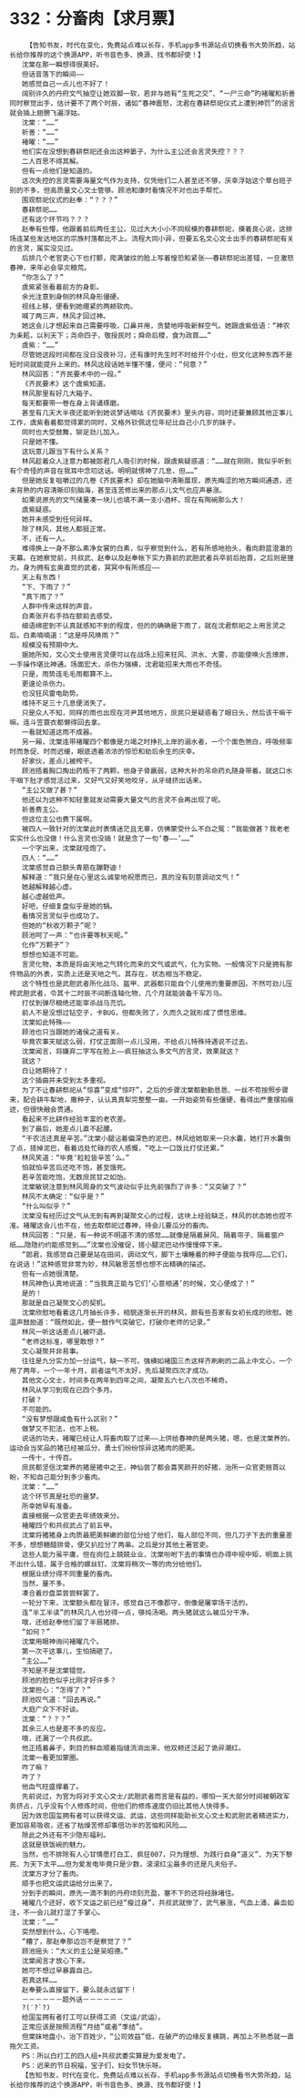 # 332：分畜肉【求月票】
        【告知书友，时代在变化，免费站点难以长存，手机app多书源站点切换看书大势所趋，站长给你推荐的这个换源APP，听书音色多、换源、找书都好使！】
       沈棠在那一瞬想得很美好。
       但话音落下的瞬间——
       她感觉自己一点儿也不好了！
       阔别许久的丹府文气抽空让她双脚一软，若非与她有“生死之交”、“一尸三命”旳褚曜和祈善同时察觉出手，估计要不了两个时辰，诸如“春神震怒，沈君在春耕祭祀仪式上遭到神罚”的谣言就会插上翅膀飞遍浮姑。
       沈棠：“……”
       祈善：“……”
       褚曜：“……”
       他们实在没想到春耕祭祀还会出这种篓子，为什么主公还会言灵失控？？？
       二人百思不得其解。
       但有一点他们是知道的。
       这次失控的言灵需要海量文气作为支持，仅凭他们二人甚至还不够，庆幸浮姑这个草台班子别的不多，但高质量文心文士管够。顾池和康时看情况不对也出手帮忙。
       围观祭祀仪式的赵奉：“？？？”
       春耕祭祀……
       还有这个环节吗？？？
       赵奉有些懵，他跟着前后两任主公，见过大大小小不同规模的春耕祭祀，摸着良心说，这排场连某些发达地区的宗族村落都比不上。流程大同小异，但要五名文心文士出手的春耕祭祀有关的言灵，属实没见过。
       后排几个老官吏心下也打颤，爬满皱纹的脸上写着惶恐和紧张——春耕祭祀出差错，一旦激怒春神，来年必会旱灾粮荒。
       “你怎么了？”
       虞紫紧张看着前方的身影。
       余光注意到身侧的林风身形僵硬。
       视线上移，便看到她绷紧的两颊软肉。
       喊了两三声，林风才回过神。
       她这会儿才想起来自己需要呼吸，口鼻并用，贪婪地呼吸新鲜空气。她跟虞紫低语：“神农为耒耜，以利天下；尧命四子，敬授民时；舜命后稷，食为政首……”
       虞紫：“……”
       尽管她这段时间都在没日没夜补习，还有康时先生时不时给开个小灶，但文化这种东西不是短时间就能提升上来的。林风这段话她半懂不懂，便问：“何意？”
       林风回答：“齐民要术中的一段。”
       《齐民要术》这个虞紫知道。
       林风那里有好几大箱子。
       每天都要带一卷在身上背诵琢磨。
       甚至有几天大半夜还能听到她说梦话嘀咕《齐民要术》里头内容，同时还要兼顾其他正事儿工作，虞紫看着都觉得累的同时，又格外钦佩这位年纪比自己小几岁的妹子。
       同时也大受鼓舞，铆足劲儿加入。
       只是她不懂。
       这玩意儿跟当下有什么关系？
       林风趁着众人注意力都被郎君几人吸引的时候，跟虞紫疑惑道：“……就在刚刚，我似乎听到有个奇怪的声音在我耳中念叨这话。明明就愣神了几息，但……”
       但是她反复咀嚼过的几卷《齐民要术》却在她脑中清晰展现，原先晦涩的地方瞬间通透，还未背熟的内容清晰印刻脑海，甚至连苦修出来的那点儿文气也应声暴涨。
       如果说原先的文气储量凑一块儿也填不满一支小酒杯，现在有陶碗那么大！
       虞紫疑惑。
       她并未感受到任何异样。
       除了林风，其他人都挺正常。
       不，还有一人。
       难得换上一身不那么素净女裳的白素，似乎察觉到什么，若有所感地抬头，看向蔚蓝澄澈的天幕。在她察觉前，共叔武、赵奉以及赵奉帐下实力靠前的武胆武者兵卒前后抬首，之后则是狸力。身为拥有玄奥直觉的武者，冥冥中有所感应——
       天上有东西！
       “下、下雨了？”
       “真下雨了？”
       人群中传来这样的声音。
       白素张开右手挡在额前去感受。
       细语绵密到不认真就感知不到的程度，但的的确确是下雨了，就在沈君祭祀之上用言灵之后。白素喃喃道：“这是呼风唤雨？”
       规模没有预期中大。
       据她所知，文心文士使用言灵便可以在战场上招来狂风、洪水、大雾，亦能使唤火舌燎原，一手操作堪比神通。场面宏大，杀伤力强横，沈君能招来大雨也不奇怪。
       只是，雨势连毛毛雨都算不上。
       更遑论杀伤力。
       也没狂风雷电助势。
       维持不足三十几息便消失了。
       只是众人不知，同样的雨也出现在河尹其他地方，庶民只是疑惑看了眼日头，然后该干嘛干嘛。连斗笠蓑衣都懒得回去拿。
       一看就知道这雨不成器。
       另一厢，沈棠连带褚曜四个都像是力竭之时挣扎上岸的溺水者，一个个面色煞白，呼吸频率时而急促、时而迟缓，眼底透着浓浓的惊恐和劫后余生的庆幸。
       好家伙，差点儿被榨干。
       顾池捂着胸口掏出药瓶干了两颗，他身子骨羸弱，这种大补的吊命药丸随身带着。就这口水干咽下肚才感觉活过来，又好气又好笑地咬牙，从牙缝挤出话来。
       “主公又做了甚？”
       他还以为这种不知轻重就发动需要大量文气的言灵不会再出现了呢。
       祈善费主公。
       但这位主公也费下属啊。
       被四人一致针对的沈棠此时表情迷茫且无辜，仿佛蒙受什么不白之冤：“我能做甚？我老老实实什么也没做！什么言灵也没搞！就是念了一句‘春——’……”
       一个字出来，沈棠就哑炮了。
       四人：“……”
       沈棠感觉自己额头青筋在蹦野迪！
       解释道：“我只是在心里这么诚挚地祝愿而已，真的没有刻意调动文气！”
       她越解释越心虚。
       越心虚越低声。
       好吧，仔细复盘似乎是她的锅。
       看情况言灵似乎也成功了。
       但她的“秋收万颗子”呢？
       顾池呵了一声：“也许要等秋天呢。”
       化作“万颗子”？
       想想也知道不可能。
       言灵化物，本质是将由天地之气转化而来的文气或武气，化为实物。一般情况下只是拥有那件物品的外表，实质上还是天地之气。其存在，状态相当不稳定。
       这个特性也是武胆武者所化战马、盔甲、武器都只能自个儿使用的重要原因。不然可劲儿压榨武胆武者，令其十二时辰不间断连轴化物，几个月就能装备千军万马。
       打仗到弹尽粮绝还能宰杀战马充饥。
       前人不是没想过钻空子，卡BUG，但都失败了，久而久之就形成了惯性思维。
       沈棠如此特殊——
       顾池也只当跟她的诸侯之道有关。
       毕竟农事天赋这么弱，打仗正面刚一点儿没用，不给点儿特殊待遇说不过去。
       沈棠闻言，将嫌弃二字写在脸上——疯狂抽这么多文气的言灵，效果就这？
       就这？
       白让她期待了！
       这个插曲并未受到太多重视。
       为了不让春耕祭祀从“惊喜”变成“惊吓”，之后的步骤沈棠都勤勤恳恳、一丝不苟按照步骤来，配合耕牛犁地，撒种子，认认真真犁完整整一亩。一开始姿势有些僵硬，看得出严重摆拍痕迹，但很快融会贯通。
       看起来不比耕作经验丰富的老农差。
       到了最后，她差点儿直不起腰。
       “干农活还真是辛苦。”沈棠小腿沾着偏深色的泥巴，林风给她取来一只水囊，她打开水囊倒了点，搓掉泥巴，看着远处忙碌的农人感慨，“吃上一口饭比打仗还累。”
       林风笑道：“毕竟‘粒粒皆辛苦’么。”
       怕就怕辛苦后还吃不饱，甚至饿死。
       若辛苦能吃饱，无数庶民甘之如饴。
       沈棠敏锐注意到林风周身的文气波动似乎比先前强烈了许多：“又突破了？”
       林风不太确定：“似乎是？”
       “什么叫似乎？”
       沈棠没有经历过文气从无到有再到凝聚文心的过程，这块上经验缺乏，林风的状态她也捏不准。褚曜这会儿也不在，他去取祭祀过春神，待会儿要瓜分的畜肉。
       林风回答：“只是，有一种说不明道不清的感觉……就像是隔着屏风、隔着帘子、隔着窗户纸……隐隐约约能感觉到……”沈棠也没催促，搓小腿泥巴动作慢慢停下来。
       “郎君，我感觉自己要是站在田间，调动文气，脚下土壤睡着的种子便能与我呼应……它们，在说话！”这种感觉非常为妙，林风敏思苦想也想不出精确的描述。
       但有一点她很清楚。
       林风神色认真地说道：“当我真正能与它们‘心意相通’的时候，文心便成了！”
       是的！
       那就是自己凝聚文心的契机。
       沈棠欣慰地看着这几月抽长许多，相貌逐渐长开的林风，颇有些吾家有女初长成的欣慰。她温声鼓励道：“既然如此，便一鼓作气突破它，打破你老师的记录。”
       林风一听这话差点儿被吓退。
       “老师这标准，哪里敢想？”
       文心凝聚并非易事。
       往往是九分实力加一分运气，缺一不可。强横如褚国三杰这样齐刷刷的二品上中文心，一个用了两年，一个一年十月，前者运气不太好，先后凝聚四次才成功。
       其他文心文士，时间多在两年到四年之间，凝聚五六七八次也不稀奇。
       林风从学习到现在已四个多月。
       打破？
       不可能的。
       “没有梦想跟咸鱼有什么区别？”
       做梦又不犯法，也不上税。
       说话的功夫，褚曜已经让人将畜肉取了过来——上供给春神的是两头猪，嗯，也是沈棠养的。运动会当奖品的猪已经被瓜分，勇士们纷纷惊异这猪肉的肥美。
       一传十，十传百。
       庶民都坚信沈棠养的猪是猪中之王，神仙尝了都会喜笑颜开的好猪，治所一众官吏翘首以盼，不知自己能分到多少畜肉。
       沈棠：“……”
       这个环节真是社恐的噩梦。
       所幸她早有准备。
       直接根据一众官吏去年绩效来分。
       褚曜四个和共叔武占了前五甲。
       沈棠将猪猪身上肉质最肥美鲜嫩的部位分给了他们，每人部位不同，但几刀子下去的重量差不多，想想糖醋排骨，便又扒拉分了两串。之后是分其他土著官吏。
       这些人能力虽平庸，但在岗位上兢兢业业，沈棠吩咐下去的事情也办得中规中矩，明面上挑不出什么错，属于合格的螺丝钉。沈棠将稍次一等的肉分给他们。
       根据业绩分得不同重量的畜肉。
       当然，量不多。
       凑合着炒盘菜尝尝鲜罢了。
       一轮分下来，沈棠额头都在冒汗。感觉自己不像郡守，倒像是屠宰场干活的。
       连“半工半读”的林风几人也分得一点，够炖汤喝。两头猪就这么被瓜分干净。
       哦，还给赵奉他们留了半扇猪排。
       “如何？”
       沈棠用眼神询问褚曜几个。
       第一次干这事儿，生怕搞砸了。
       “主公……”
       不知是不是沈棠错觉。
       顾池的脸色似乎比刚才好许多？
       沈棠担心：“怎得了？”
       顾池叹气道：“回去再说。”
       大庭广众下不好谈。
       沈棠：“？？？”
       其余三人也是差不多的反应。
       哦，还漏了一个共叔武。
       他正捂着鼻子，刺目的鲜血顺着指缝流淌出来，他双颊还泛起了诡异潮红。
       沈棠一看更加蒙圈。
       咋了嘛？
       咋了？
       他血气旺盛撑着了。
       先前说过，为官为将对于文心文士/武胆武者而言是有益的，哪怕一天大部分时间被朝政军务挤占，几乎没有个人修炼时间，但他们的修炼速度仍旧比其他人快得多。
       因为效忠国玺拥有者可以获得文运、武运，这些同样能助长文心文士和武胆武者精进实力，更加容易吸收，还省了枯燥苦修却事倍功半的苦恼和风险……
       除此之外还有不少隐形福利。
       这就是铁饭碗的魅力。
       当然，也不排除有人心甘情愿打白工、疯狂007，只为理想、为践行自身“道义”、为天下黎民、为天下太平……但为爱发电毕竟只是少数，滚滚红尘最多的还是凡夫俗子。
       沈棠方才分了畜肉。
       顺手也把文运武运给分出来了。
       分到手的瞬间，原先一滴不剩的丹府顷刻充盈，塞不下的还将经脉堵住。
       褚曜几个还好，收下文运之前已经“瘦过身”，共叔武就惨了，武气暴涨，气血上涌，鼻血如注，不一会儿就打湿了手掌心。
       沈棠：“……”
       突然想到什么，心下咯噔。
       “糟了，那赵奉那边岂不是察觉了？”
       顾池摇头：“大义的主公是吴昭德。”
       沈棠闻言才放心下来。
       她可不想过早暴露自己。
       若真这样……
       赵奉要么直接留下，要么就永远留下！
       －－－－－－题外话－－－－－－
       ?(′?`?)
       给国玺拥有者打工可以获得工资（文运/武运）。
       正常应该是按照流程“月结”或者“季结”。
       但棠妹地盘小，治下百姓少，“公司效益”低，在破产的边缘反复横跳，再加上不熟悉就一直拖欠工资。
       PS：所以白打工的四人组+共叔武委实算是为爱发电了。
       PS：迟来的节日祝福，宝子们，妇女节快乐呀。
       【告知书友，时代在变化，免费站点难以长存，手机app多书源站点切换看书大势所趋，站长给你推荐的这个换源APP，听书音色多、换源、找书都好使！】